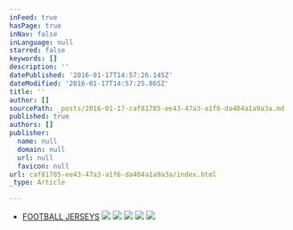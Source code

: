 ```yaml
---
inFeed: true
hasPage: true
inNav: false
inLanguage: null
starred: false
keywords: []
description: ''
datePublished: '2016-01-17T14:57:26.145Z'
dateModified: '2016-01-17T14:57:25.865Z'
title: ''
author: []
sourcePath: _posts/2016-01-17-caf81785-ee43-47a3-a1f6-da404a1a9a3a.md
published: true
authors: []
publisher:
  name: null
  domain: null
  url: null
  favicon: null
url: caf81785-ee43-47a3-a1f6-da404a1a9a3a/index.html
_type: Article

---
```

* [FOOTBALL JERSEYS][0]
![](https://the-grid-user-content.s3-us-west-2.amazonaws.com/6c3ebfc0-f51d-4a05-b667-8f2e48448abb.png)
![](https://the-grid-user-content.s3-us-west-2.amazonaws.com/698a2e58-b254-4917-a2ef-2ad218af98dc.png)
![](https://the-grid-user-content.s3-us-west-2.amazonaws.com/c8b96eeb-15ef-49c4-b512-d1bdab0f49f0.jpg)
![](https://the-grid-user-content.s3-us-west-2.amazonaws.com/5c65be31-3620-4787-890c-e94381015226.jpg)
![](https://the-grid-user-content.s3-us-west-2.amazonaws.com/e349402e-40e7-4a06-bb5d-c3e1939bf623.jpg)

[0]: http://boriz-customs.mybigcommerce.com/sports-jerseys/football/